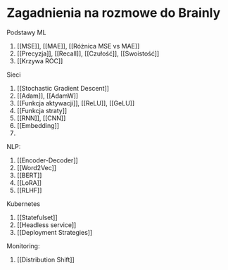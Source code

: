 # Zagadnienia na rozmowe do Brainly

Podstawy ML

1. [[MSE]], [[MAE]], [[Różnica MSE vs MAE]]
2. [[Precyzja]], [[Recall]], [[Czułość]], [[Swoistość]] 
4. [[Krzywa ROC]]

Sieci

1. [[Stochastic Gradient Descent]]
2. [[Adam]], [[AdamW]]
3. [[Funkcja aktywacji]], [[ReLU]], [[GeLU]]
4. [[Funkcja straty]]
5. [[RNN]], [[CNN]]
6. [[Embedding]]
7. 

NLP:

1. [[Encoder-Decoder]]
2. [[Word2Vec]]
3. [[BERT]]
4. [[LoRA]]
5. [[RLHF]]



Kubernetes

1. [[Statefulset]]
2. [[Headless service]]
3. [[Deployment Strategies]]


Monitoring:

1. [[Distribution Shift]]